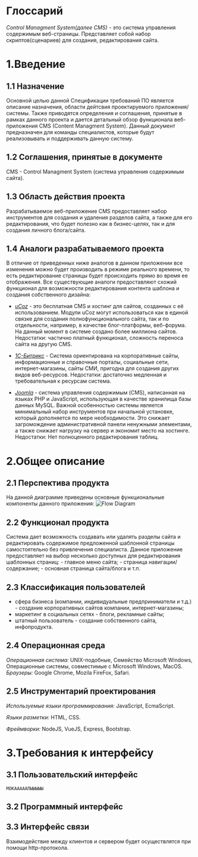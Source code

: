 # Глоссарий
*Control Managment System(далее CMS)* - это система управления содержимым веб-страницы. Представляет собой набор скриптов(сценариев) для создания, редактирования сайта.


# 1.Введение
   ## 1.1 Назначение
Основной целью данной Спецификации требований ПО является описание назначения, области дейтсвия проектируемого приложения/системы. Также приводятся определения и соглашения, принятые в рамках данного проекта и дается детальный обзор функционала веб-приложения CMS (Content Managment System). Данный документ предназначен для команды специалистов, которые будут реализовывать и поддерживать данную систему.

  ##  1.2 Соглашения, принятые в документе
CMS - Control Managment System (система управления содержимым сайта).

 ##   1.3 Область действия проекта
Разрабатываемое веб-приложение CMS предоставляет набор инструментов для создания и удаления разделов сайта, а также для его редактирования, что будет полезно как в бизнес-целях, так и для создания личного блога/сайта.

 ##   1.4 Аналоги разрабатываемого проекта
В отличие от приведенных ниже аналогов в данном приложении все изменения можно будет производить в режиме реального времени, то есть редактирование страницы будет происходить прямо во время ее отображения.
Все существующие аналоги предоставляют схожий функционал для возможности редактирования контента шаблона и создания собственного дизайна:

- *[uCoz](https://www.ucoz.ru/)* - это бесплатная CMS и хостинг для сайтов, созданных с её использованием. Модули uCoz могут использоваться как в единой связке для создания полнофункционального сайта, так и по отдельности, например, в качестве блог-платформы, веб-форума. На данный момент в системе создано более миллиона сайтов. 
Недостатки: частично платный функционал, сложность переноса сайта на другую CMS.

- *[1C-Битрикс](https://www.bitrix24.by/)* - Система ориентирована на корпоративные сайты, информационные и справочные порталы, социальные сети, интернет-магазины, сайты СМИ, пригодна для создания других видов веб-ресурсов.
Недостатки: достаточно медленная и требовательная к ресурсам система.

- *[Joomla](https://www.joomla.org/)* - система управления содержимым (CMS), написанная на языках PHP и JavaScript, использующая в качестве хранилища базы данных MySQL. Важной особенностью системы является минимальный набор инструментов при начальной установке, который дополняется по мере необходимости. Это снижает загромождение административной панели ненужными элементами, а также снижает нагрузку на сервер и экономит место на хостинге.
Недостатки: Нет полноценного редактирования таблиц.


# 2.Общее описание
   ## 2.1 Перспектива продукта 
   На данной диаграмме приведены основные функциональные компоненты данного приложения:
 ![Flow Diagram](https://i.ibb.co/Rz90pr3/dfd.png)

   ## 2.2 Функционал продукта
   Система дает возможность создавать или удалять разделы сайта и редактировать содержимое предложенной шаблонной страницы самостоятельно без привлечения специалиста. Данное приложение предоставляет на выбор несколько доступных для редактирования шаблонных страниц:
        - главное меню сайта;
        - страница навигации/содержание;
        - основная страница сайта/блога и т.п.

  ## 2.3 Классификация пользователей
   - сфера бизнеса (компании, индивидуальные предприниматели и т.д.) - создание корпоративных сайтов компании, интернет-магазины;
   - маркетинг в социальных сетях - блоги, рекламные сайты;
   - штатный пользователь - создание собственного сайта, инфопродукта.

  ## 2.4 Операционная среда
  *Операционная система:* UNIX-подобные, Семейство Microsoft Windows, Операционные системы, совместимые с Microsoft Windows, MacOS.
  *Браузеры:* Google Chrome, Mozila FireFox, Safari.

  ## 2.5 Инструментарий проектирования
  *Используемые языки программирования:* JavaScript, EcmaScript.
  
  *Языки разметки:* HTML, CSS.
  
  *Фреймворки:* NodeJS, VueJS, Express, Bootstrap.

# 3.Требования к интерфейсу
  ## 3.1 Пользовательский интерфейс
    МОКАААААПЫЫЫЫЫ
    
  ## 3.2 Программный интерфейс

  ## 3.3 Интерфейс связи
  Взаимодействие между клиентов и сервером будет осуществлятся при помощи http-протокола.
